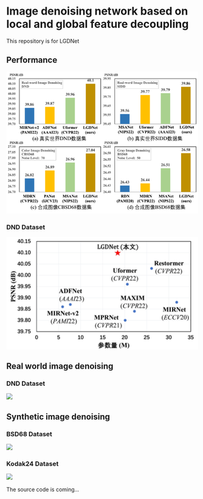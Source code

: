 # Image denoising network based on local and global feature decoupling
This repository is for LGDNet
## Performance
![](image/all_psnr.png)

### DND Dataset

![](image/DND_para_psnr.png)

## Real world image denoising

### DND Dataset

![](image/DND.png)

## Synthetic image denoising

### BSD68 Dataset

![](image/BSD.png)

### Kodak24 Dataset

![](image/Kodak.png)



The source code is coming...
